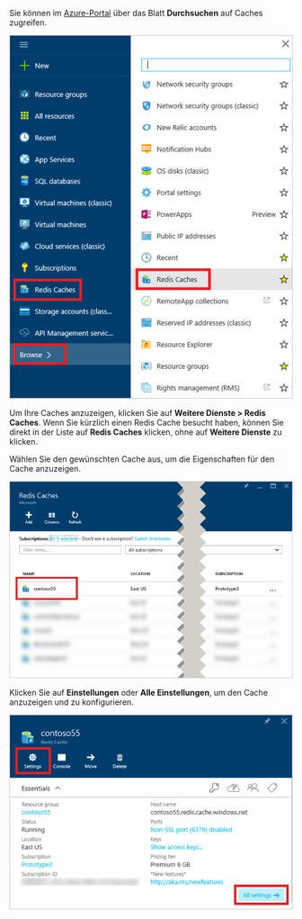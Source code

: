 Sie können im [Azure-Portal](https://portal.azure.com) über das Blatt **Durchsuchen** auf Caches zugreifen.

![Azure Redis Cache: Blatt „Durchsuchen“](media/redis-cache-browse/redis-cache-browse.png)

Um Ihre Caches anzuzeigen, klicken Sie auf **Weitere Dienste > Redis Caches**. Wenn Sie kürzlich einen Redis Cache besucht haben, können Sie direkt in der Liste auf **Redis Caches** klicken, ohne auf **Weitere Dienste** zu klicken.

Wählen Sie den gewünschten Cache aus, um die Eigenschaften für den Cache anzuzeigen.

![Azure Redis Cache: Cacheliste durchsuchen](media/redis-cache-browse/redis-caches.png)

Klicken Sie auf **Einstellungen** oder **Alle Einstellungen**, um den Cache anzuzeigen und zu konfigurieren.

![Redis Cache: Alle Einstellungen](media/redis-cache-browse/redis-cache-blade.png)



<!--HONumber=Nov16_HO2-->


